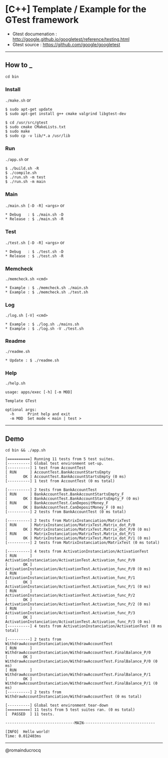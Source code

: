 # [C++] Template / Example for the GTest framework

- Gtest documenation : http://google.github.io/googletest/reference/testing.html
- Gtest source : https://github.com/google/googletest

****

## How to _

`cd bin`

### Install
`./make.sh` or  
```
$ sudo apt-get update
$ sudo apt-get install g++ cmake valgrind libgtest-dev

$ cd /usr/src/gtest
$ sudo cmake CMakeLists.txt
$ sudo make
$ sudo cp -v lib/*.a /usr/lib
```

### Run
`./app.sh` or  
<span id="how_to_run">
```
$ ./build.sh -R
$ ./compile.sh
$ ./run.sh -m test 
$ ./run.sh -m main 
```
</span>

### Main
`./main.sh [-D -R] <args>` or  
<span id="how_to_main">
```
* Debug   : $ ./main.sh -D 
* Release : $ ./main.sh -R 
```
</span>

### Test
`./test.sh [-D -R] <args>` or  
<span id="how_to_test">
```
* Debug   : $ ./test.sh -D 
* Release : $ ./test.sh -R 
```
</span>

### Memcheck
`./memcheck.sh <cmd>`  
```
* Example : $ ./memcheck.sh ./main.sh 
* Example : $ ./memcheck.sh ./test.sh
```

### Log
`./log.sh [-V] <cmd>`  
```
* Example : $ ./log.sh ./mains.sh
* Example : $ ./log.sh -V ./test.sh
```

### Readme
`./readme.sh`  
```
* Update : $ ./readme.sh
```

### Help
`./help.sh`  
```
usage: apps/exec [-h] [-m MOD]

Template GTest

optional args:
  -h      Print help and exit
  -m MOD  Set mode < main | test >
```

****

## Demo

`cd bin && ./app.sh`

```
[==========] Running 11 tests from 5 test suites.
[----------] Global test environment set-up.
[----------] 1 test from AccountTest
[ RUN      ] AccountTest.BankAccountStartsEmpty
[       OK ] AccountTest.BankAccountStartsEmpty (0 ms)
[----------] 1 test from AccountTest (0 ms total)

[----------] 2 tests from BankAccountTest
[ RUN      ] BankAccountTest.BankAccountStartsEmpty_F
[       OK ] BankAccountTest.BankAccountStartsEmpty_F (0 ms)
[ RUN      ] BankAccountTest.CanDepositMoney_F
[       OK ] BankAccountTest.CanDepositMoney_F (0 ms)
[----------] 2 tests from BankAccountTest (0 ms total)

[----------] 2 tests from MatrixInstanciation/MatrixTest
[ RUN      ] MatrixInstanciation/MatrixTest.Matrix_dot_P/0
[       OK ] MatrixInstanciation/MatrixTest.Matrix_dot_P/0 (0 ms)
[ RUN      ] MatrixInstanciation/MatrixTest.Matrix_dot_P/1
[       OK ] MatrixInstanciation/MatrixTest.Matrix_dot_P/1 (0 ms)
[----------] 2 tests from MatrixInstanciation/MatrixTest (0 ms total)

[----------] 4 tests from ActivationInstanciation/ActivationTest
[ RUN      ] ActivationInstanciation/ActivationTest.Activation_func_P/0
[       OK ] ActivationInstanciation/ActivationTest.Activation_func_P/0 (0 ms)
[ RUN      ] ActivationInstanciation/ActivationTest.Activation_func_P/1
[       OK ] ActivationInstanciation/ActivationTest.Activation_func_P/1 (0 ms)
[ RUN      ] ActivationInstanciation/ActivationTest.Activation_func_P/2
[       OK ] ActivationInstanciation/ActivationTest.Activation_func_P/2 (0 ms)
[ RUN      ] ActivationInstanciation/ActivationTest.Activation_func_P/3
[       OK ] ActivationInstanciation/ActivationTest.Activation_func_P/3 (0 ms)
[----------] 4 tests from ActivationInstanciation/ActivationTest (0 ms total)

[----------] 2 tests from WithdrawAccountInstanciation/WithdrawAccountTest
[ RUN      ] WithdrawAccountInstanciation/WithdrawAccountTest.FinalBalance_P/0
[       OK ] WithdrawAccountInstanciation/WithdrawAccountTest.FinalBalance_P/0 (0 ms)
[ RUN      ] WithdrawAccountInstanciation/WithdrawAccountTest.FinalBalance_P/1
[       OK ] WithdrawAccountInstanciation/WithdrawAccountTest.FinalBalance_P/1 (0 ms)
[----------] 2 tests from WithdrawAccountInstanciation/WithdrawAccountTest (0 ms total)

[----------] Global test environment tear-down
[==========] 11 tests from 5 test suites ran. (0 ms total)
[  PASSED  ] 11 tests.

-------------------------------MAIN--------------------------------

[INFO]  Hello world!
Time: 0.012403ms
```

****

@romainducrocq

